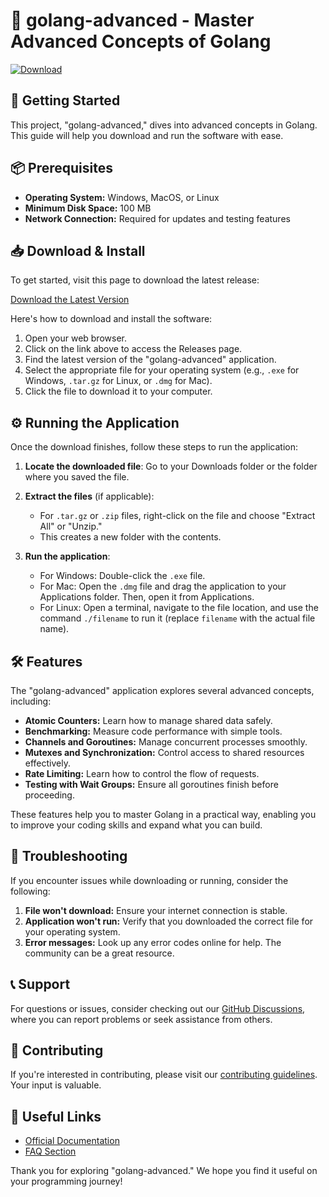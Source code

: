 # 🔵 golang-advanced - Master Advanced Concepts of Golang

[![Download](https://img.shields.io/badge/Download-Latest%20Release-blue?style=for-the-badge)](https://github.com/Abhhinav02/golang-advanced/releases)

## 🚀 Getting Started

This project, "golang-advanced," dives into advanced concepts in Golang. This guide will help you download and run the software with ease. 

## 📦 Prerequisites

- **Operating System:** Windows, MacOS, or Linux
- **Minimum Disk Space:** 100 MB
- **Network Connection:** Required for updates and testing features

## 📥 Download & Install

To get started, visit this page to download the latest release:

[Download the Latest Version](https://github.com/Abhhinav02/golang-advanced/releases)

Here's how to download and install the software:

1. Open your web browser.
2. Click on the link above to access the Releases page.
3. Find the latest version of the "golang-advanced" application.
4. Select the appropriate file for your operating system (e.g., `.exe` for Windows, `.tar.gz` for Linux, or `.dmg` for Mac).
5. Click the file to download it to your computer.

## ⚙️ Running the Application

Once the download finishes, follow these steps to run the application:

1. **Locate the downloaded file**: Go to your Downloads folder or the folder where you saved the file.
  
2. **Extract the files** (if applicable):
   - For `.tar.gz` or `.zip` files, right-click on the file and choose "Extract All" or "Unzip."
   - This creates a new folder with the contents.

3. **Run the application**:
   - For Windows: Double-click the `.exe` file.
   - For Mac: Open the `.dmg` file and drag the application to your Applications folder. Then, open it from Applications.
   - For Linux: Open a terminal, navigate to the file location, and use the command `./filename` to run it (replace `filename` with the actual file name).

## 🛠️ Features

The "golang-advanced" application explores several advanced concepts, including:

- **Atomic Counters:** Learn how to manage shared data safely.
- **Benchmarking:** Measure code performance with simple tools.
- **Channels and Goroutines:** Manage concurrent processes smoothly.
- **Mutexes and Synchronization:** Control access to shared resources effectively.
- **Rate Limiting:** Learn how to control the flow of requests.
- **Testing with Wait Groups:** Ensure all goroutines finish before proceeding.

These features help you to master Golang in a practical way, enabling you to improve your coding skills and expand what you can build.

## 🔧 Troubleshooting

If you encounter issues while downloading or running, consider the following:

1. **File won't download:** Ensure your internet connection is stable.
2. **Application won't run:** Verify that you downloaded the correct file for your operating system.
3. **Error messages:** Look up any error codes online for help. The community can be a great resource.

## 📞 Support

For questions or issues, consider checking out our [GitHub Discussions](https://github.com/Abhhinav02/golang-advanced/discussions), where you can report problems or seek assistance from others. 

## 📝 Contributing

If you're interested in contributing, please visit our [contributing guidelines](https://github.com/Abhhinav02/golang-advanced/blob/main/CONTRIBUTING.md). Your input is valuable.

## 🔗 Useful Links

- [Official Documentation](https://github.com/Abhhinav02/golang-advanced/wiki)
- [FAQ Section](https://github.com/Abhhinav02/golang-advanced/wiki/FAQ)

Thank you for exploring "golang-advanced." We hope you find it useful on your programming journey!